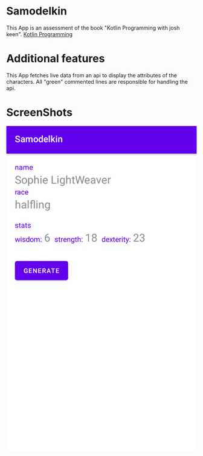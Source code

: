 # Samodelkin

This App is an assessment of the book "Kotlin Programming with josh keen".
[Kotlin Programming](https://bignerdranch.com/books/)

# Additional features

This App fetches live data from an api to display the attributes of the characters.
All "green" commented lines are responsible for handling the api.

# ScreenShots

![Image](Samodelkin.png) 

